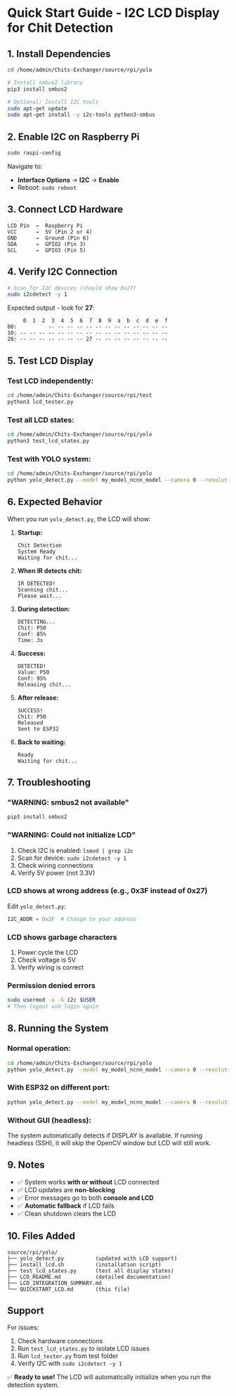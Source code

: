 # Quick Start Guide - I2C LCD Display for Chit Detection

## 1. Install Dependencies

```bash
cd /home/admin/Chits-Exchanger/source/rpi/yolo

# Install smbus2 library
pip3 install smbus2

# Optional: Install I2C tools
sudo apt-get update
sudo apt-get install -y i2c-tools python3-smbus
```

## 2. Enable I2C on Raspberry Pi

```bash
sudo raspi-config
```

Navigate to:
- **Interface Options** → **I2C** → **Enable**
- Reboot: `sudo reboot`

## 3. Connect LCD Hardware

```
LCD Pin  →  Raspberry Pi
VCC      →  5V (Pin 2 or 4)
GND      →  Ground (Pin 6)
SDA      →  GPIO2 (Pin 3)
SCL      →  GPIO3 (Pin 5)
```

## 4. Verify I2C Connection

```bash
# Scan for I2C devices (should show 0x27)
sudo i2cdetect -y 1
```

Expected output - look for **27**:
```
     0  1  2  3  4  5  6  7  8  9  a  b  c  d  e  f
00:          -- -- -- -- -- -- -- -- -- -- -- -- -- 
10: -- -- -- -- -- -- -- -- -- -- -- -- -- -- -- -- 
20: -- -- -- -- -- -- -- 27 -- -- -- -- -- -- -- -- 
```

## 5. Test LCD Display

### Test LCD independently:
```bash
cd /home/admin/Chits-Exchanger/source/rpi/test
python3 lcd_tester.py
```

### Test all LCD states:
```bash
cd /home/admin/Chits-Exchanger/source/rpi/yolo
python3 test_lcd_states.py
```

### Test with YOLO system:
```bash
cd /home/admin/Chits-Exchanger/source/rpi/yolo
python yolo_detect.py --model my_model_ncnn_model --camera 0 --resolution 640x480
```

## 6. Expected Behavior

When you run `yolo_detect.py`, the LCD will show:

1. **Startup:**
   ```
   Chit Detection
   System Ready
   Waiting for chit...
   ```

2. **When IR detects chit:**
   ```
   IR DETECTED!
   Scanning chit...
   Please wait...
   ```

3. **During detection:**
   ```
   DETECTING...
   Chit: P50
   Conf: 85%
   Time: 3s
   ```

4. **Success:**
   ```
   DETECTED!
   Value: P50
   Conf: 95%
   Releasing chit...
   ```

5. **After release:**
   ```
   SUCCESS!
   Chit: P50
   Released
   Sent to ESP32
   ```

6. **Back to waiting:**
   ```
   Ready
   Waiting for chit...
   ```

## 7. Troubleshooting

### "WARNING: smbus2 not available"
```bash
pip3 install smbus2
```

### "WARNING: Could not initialize LCD"
1. Check I2C is enabled: `lsmod | grep i2c`
2. Scan for device: `sudo i2cdetect -y 1`
3. Check wiring connections
4. Verify 5V power (not 3.3V)

### LCD shows at wrong address (e.g., 0x3F instead of 0x27)
Edit `yolo_detect.py`:
```python
I2C_ADDR = 0x3F  # Change to your address
```

### LCD shows garbage characters
1. Power cycle the LCD
2. Check voltage is 5V
3. Verify wiring is correct

### Permission denied errors
```bash
sudo usermod -a -G i2c $USER
# Then logout and login again
```

## 8. Running the System

### Normal operation:
```bash
cd /home/admin/Chits-Exchanger/source/rpi/yolo
python yolo_detect.py --model my_model_ncnn_model --camera 0 --resolution 640x480
```

### With ESP32 on different port:
```bash
python yolo_detect.py --model my_model_ncnn_model --camera 0 --resolution 640x480 --esp32_port /dev/ttyUSB1
```

### Without GUI (headless):
The system automatically detects if DISPLAY is available. If running headless (SSH), it will skip the OpenCV window but LCD will still work.

## 9. Notes

- ✅ System works **with or without** LCD connected
- ✅ LCD updates are **non-blocking**
- ✅ Error messages go to both **console and LCD**
- ✅ **Automatic fallback** if LCD fails
- ✅ Clean shutdown clears the LCD

## 10. Files Added

```
source/rpi/yolo/
├── yolo_detect.py          (updated with LCD support)
├── install_lcd.sh          (installation script)
├── test_lcd_states.py      (test all display states)
├── LCD_README.md           (detailed documentation)
├── LCD_INTEGRATION_SUMMARY.md
└── QUICKSTART_LCD.md       (this file)
```

## Support

For issues:
1. Check hardware connections
2. Run `test_lcd_states.py` to isolate LCD issues
3. Run `lcd_tester.py` from test folder
4. Verify I2C with `sudo i2cdetect -y 1`

✅ **Ready to use!** The LCD will automatically initialize when you run the detection system.
